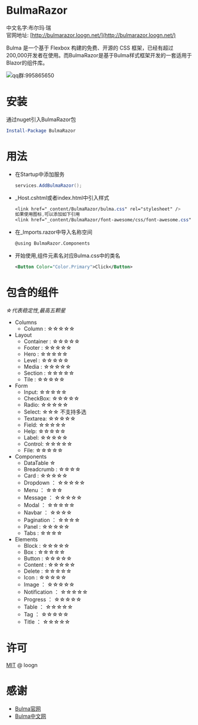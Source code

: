 # BulmaRazor 

中文名字:布尔玛·瑞  
官网地址: [http://bulmarazor.loogn.net/](http://bulmarazor.loogn.net/)  

Bulma 是一个基于 Flexbox 构建的免费、开源的 CSS 框架，已经有超过200,000开发者在使用。而BulmaRazor是基于Bulma样式框架开发的一套适用于Blazor的组件库。

![qq群:995865650](http://bulmarazor.loogn.net/images/qqqun.png)

# 安装
通过nuget引入BulmaRazor包
```powershell
Install-Package BulmaRazor
```

# 用法

- 在Startup中添加服务
    ```csharp
    services.AddBulmaRazor();
    ```
- _Host.cshtml或者index.html中引入样式
    ```css
    <link href="_content/BulmaRazor/bulma.css" rel="stylesheet" />
    如果使用图标,可以添加如下引用
    <link href="_content/BulmaRazor/font-awesome/css/font-awesome.css" rel="stylesheet" />
    ```
- 在_Imports.razor中导入名称空间
    ```xml
    @using BulmaRazor.Components
    ```
- 开始使用,组件元素名对应Bulma.css中的类名
    ```xml
    <Button Color="Color.Primary">Click</Button>
    ```
# 包含的组件

*☆代表稳定性,最高五颗星*  

- Columns
	- Column :		☆☆☆☆☆
- Layout
	- Container :		☆☆☆☆☆
	- Footer :		☆☆☆☆☆
	- Hero :			☆☆☆☆☆
	- Level :			☆☆☆☆☆
	- Media :			☆☆☆☆☆
	- Section :		☆☆☆☆☆
	- Tile :			☆☆☆☆☆
- Form
	- Input:			☆☆☆☆☆
	- CheckBox:		☆☆☆☆☆
	- Radio:			☆☆☆☆☆
	- Select:			☆☆☆ 不支持多选
	- Textarea:		☆☆☆☆☆
	- Field:			☆☆☆☆☆
	- Help:			☆☆☆☆☆
	- Label:			☆☆☆☆☆
	- Control:		☆☆☆☆☆
	- File:			☆☆☆☆☆
- Components 
  -   DataTable     ☆
	- Breadcrumb :	☆☆☆☆
	- Card :			☆☆☆☆☆
	- Dropdown ：		☆☆☆☆☆
	- Menu ：			☆☆☆
	- Message ：		☆☆☆☆☆
	- Modal ：		☆☆☆☆☆
	- Navbar ：		☆☆☆☆
	- Pagination ：	☆☆☆☆
	- Panel :			☆☆☆☆☆
    - Tabs :	☆☆☆☆	
- Elements
	- Block :			☆☆☆☆☆
	- Box :			☆☆☆☆☆
	- Button :		☆☆☆☆☆
	- Content :		☆☆☆☆☆
	- Delete :		☆☆☆☆☆
	- Icon :			☆☆☆☆☆
	- Image ：		☆☆☆☆☆
	- Notification ：	☆☆☆☆☆
	- Progress ：		☆☆☆☆☆
	- Table ：		☆☆☆☆☆
	- Tag ：			☆☆☆☆☆
	- Title ：		☆☆☆☆☆

# 许可

[MIT](https://gitee.com/loogn/bulmarazor/blob/master/LICENSE)  @ loogn

# 感谢

- [Bulma官网](https://bulma.io/)
- [Bulma中文网](https://bulma.zcopy.site/)


